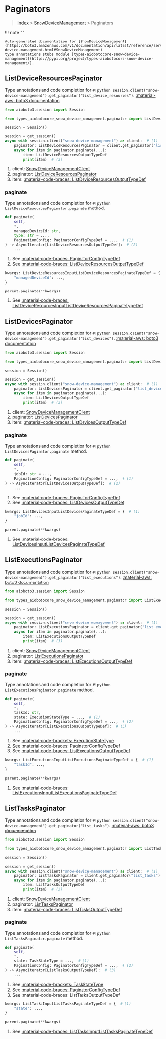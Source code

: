 # Paginators

> [Index](../README.md) > [SnowDeviceManagement](./README.md) > Paginators

!!! note ""

    Auto-generated documentation for [SnowDeviceManagement](https://boto3.amazonaws.com/v1/documentation/api/latest/reference/services/snow-device-management.html#SnowDeviceManagement)
    type annotations stubs module [types-aiobotocore-snow-device-management](https://pypi.org/project/types-aiobotocore-snow-device-management/).

## ListDeviceResourcesPaginator

Type annotations and code completion for `#!python session.client("snow-device-management").get_paginator("list_device_resources")`.
[:material-aws: boto3 documentation](https://boto3.amazonaws.com/v1/documentation/api/latest/reference/services/snow-device-management.html#SnowDeviceManagement.Paginator.ListDeviceResources)

```python title="Usage example"
from aioboto3.session import Session

from types_aiobotocore_snow_device_management.paginator import ListDeviceResourcesPaginator

session = Session()

session = get_session()
async with session.client("snow-device-management") as client:  # (1)
    paginator: ListDeviceResourcesPaginator = client.get_paginator("list_device_resources")  # (2)
    async for item in paginator.paginate(...):
        item: ListDeviceResourcesOutputTypeDef
        print(item)  # (3)
```

1. client: [SnowDeviceManagementClient](./client.md)
2. paginator: [ListDeviceResourcesPaginator](./paginators.md#listdeviceresourcespaginator)
3. item: [:material-code-braces: ListDeviceResourcesOutputTypeDef](./type_defs.md#listdeviceresourcesoutputtypedef) 


### paginate

Type annotations and code completion for `#!python ListDeviceResourcesPaginator.paginate` method.

```python title="Method definition"
def paginate(
    self,
    *,
    managedDeviceId: str,
    type: str = ...,
    PaginationConfig: PaginatorConfigTypeDef = ...,  # (1)
) -> AsyncIterator[ListDeviceResourcesOutputTypeDef]:  # (2)
    ...
```

1. See [:material-code-braces: PaginatorConfigTypeDef](./type_defs.md#paginatorconfigtypedef) 
2. See [:material-code-braces: ListDeviceResourcesOutputTypeDef](./type_defs.md#listdeviceresourcesoutputtypedef) 


```python title="Usage example with kwargs"
kwargs: ListDeviceResourcesInputListDeviceResourcesPaginateTypeDef = {  # (1)
    "managedDeviceId": ...,
}

parent.paginate(**kwargs)
```

1. See [:material-code-braces: ListDeviceResourcesInputListDeviceResourcesPaginateTypeDef](./type_defs.md#listdeviceresourcesinputlistdeviceresourcespaginatetypedef) 
## ListDevicesPaginator

Type annotations and code completion for `#!python session.client("snow-device-management").get_paginator("list_devices")`.
[:material-aws: boto3 documentation](https://boto3.amazonaws.com/v1/documentation/api/latest/reference/services/snow-device-management.html#SnowDeviceManagement.Paginator.ListDevices)

```python title="Usage example"
from aioboto3.session import Session

from types_aiobotocore_snow_device_management.paginator import ListDevicesPaginator

session = Session()

session = get_session()
async with session.client("snow-device-management") as client:  # (1)
    paginator: ListDevicesPaginator = client.get_paginator("list_devices")  # (2)
    async for item in paginator.paginate(...):
        item: ListDevicesOutputTypeDef
        print(item)  # (3)
```

1. client: [SnowDeviceManagementClient](./client.md)
2. paginator: [ListDevicesPaginator](./paginators.md#listdevicespaginator)
3. item: [:material-code-braces: ListDevicesOutputTypeDef](./type_defs.md#listdevicesoutputtypedef) 


### paginate

Type annotations and code completion for `#!python ListDevicesPaginator.paginate` method.

```python title="Method definition"
def paginate(
    self,
    *,
    jobId: str = ...,
    PaginationConfig: PaginatorConfigTypeDef = ...,  # (1)
) -> AsyncIterator[ListDevicesOutputTypeDef]:  # (2)
    ...
```

1. See [:material-code-braces: PaginatorConfigTypeDef](./type_defs.md#paginatorconfigtypedef) 
2. See [:material-code-braces: ListDevicesOutputTypeDef](./type_defs.md#listdevicesoutputtypedef) 


```python title="Usage example with kwargs"
kwargs: ListDevicesInputListDevicesPaginateTypeDef = {  # (1)
    "jobId": ...,
}

parent.paginate(**kwargs)
```

1. See [:material-code-braces: ListDevicesInputListDevicesPaginateTypeDef](./type_defs.md#listdevicesinputlistdevicespaginatetypedef) 
## ListExecutionsPaginator

Type annotations and code completion for `#!python session.client("snow-device-management").get_paginator("list_executions")`.
[:material-aws: boto3 documentation](https://boto3.amazonaws.com/v1/documentation/api/latest/reference/services/snow-device-management.html#SnowDeviceManagement.Paginator.ListExecutions)

```python title="Usage example"
from aioboto3.session import Session

from types_aiobotocore_snow_device_management.paginator import ListExecutionsPaginator

session = Session()

session = get_session()
async with session.client("snow-device-management") as client:  # (1)
    paginator: ListExecutionsPaginator = client.get_paginator("list_executions")  # (2)
    async for item in paginator.paginate(...):
        item: ListExecutionsOutputTypeDef
        print(item)  # (3)
```

1. client: [SnowDeviceManagementClient](./client.md)
2. paginator: [ListExecutionsPaginator](./paginators.md#listexecutionspaginator)
3. item: [:material-code-braces: ListExecutionsOutputTypeDef](./type_defs.md#listexecutionsoutputtypedef) 


### paginate

Type annotations and code completion for `#!python ListExecutionsPaginator.paginate` method.

```python title="Method definition"
def paginate(
    self,
    *,
    taskId: str,
    state: ExecutionStateType = ...,  # (1)
    PaginationConfig: PaginatorConfigTypeDef = ...,  # (2)
) -> AsyncIterator[ListExecutionsOutputTypeDef]:  # (3)
    ...
```

1. See [:material-code-brackets: ExecutionStateType](./literals.md#executionstatetype) 
2. See [:material-code-braces: PaginatorConfigTypeDef](./type_defs.md#paginatorconfigtypedef) 
3. See [:material-code-braces: ListExecutionsOutputTypeDef](./type_defs.md#listexecutionsoutputtypedef) 


```python title="Usage example with kwargs"
kwargs: ListExecutionsInputListExecutionsPaginateTypeDef = {  # (1)
    "taskId": ...,
}

parent.paginate(**kwargs)
```

1. See [:material-code-braces: ListExecutionsInputListExecutionsPaginateTypeDef](./type_defs.md#listexecutionsinputlistexecutionspaginatetypedef) 
## ListTasksPaginator

Type annotations and code completion for `#!python session.client("snow-device-management").get_paginator("list_tasks")`.
[:material-aws: boto3 documentation](https://boto3.amazonaws.com/v1/documentation/api/latest/reference/services/snow-device-management.html#SnowDeviceManagement.Paginator.ListTasks)

```python title="Usage example"
from aioboto3.session import Session

from types_aiobotocore_snow_device_management.paginator import ListTasksPaginator

session = Session()

session = get_session()
async with session.client("snow-device-management") as client:  # (1)
    paginator: ListTasksPaginator = client.get_paginator("list_tasks")  # (2)
    async for item in paginator.paginate(...):
        item: ListTasksOutputTypeDef
        print(item)  # (3)
```

1. client: [SnowDeviceManagementClient](./client.md)
2. paginator: [ListTasksPaginator](./paginators.md#listtaskspaginator)
3. item: [:material-code-braces: ListTasksOutputTypeDef](./type_defs.md#listtasksoutputtypedef) 


### paginate

Type annotations and code completion for `#!python ListTasksPaginator.paginate` method.

```python title="Method definition"
def paginate(
    self,
    *,
    state: TaskStateType = ...,  # (1)
    PaginationConfig: PaginatorConfigTypeDef = ...,  # (2)
) -> AsyncIterator[ListTasksOutputTypeDef]:  # (3)
    ...
```

1. See [:material-code-brackets: TaskStateType](./literals.md#taskstatetype) 
2. See [:material-code-braces: PaginatorConfigTypeDef](./type_defs.md#paginatorconfigtypedef) 
3. See [:material-code-braces: ListTasksOutputTypeDef](./type_defs.md#listtasksoutputtypedef) 


```python title="Usage example with kwargs"
kwargs: ListTasksInputListTasksPaginateTypeDef = {  # (1)
    "state": ...,
}

parent.paginate(**kwargs)
```

1. See [:material-code-braces: ListTasksInputListTasksPaginateTypeDef](./type_defs.md#listtasksinputlisttaskspaginatetypedef) 
